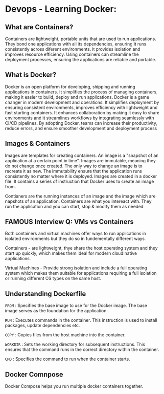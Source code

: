 # Devops - Learning Docker:

## What are Containers?

Containers are lightweight, portable units that are used to run applications. They bond one applications with all its dependencies, ensuring it runs consistently across diferent environments. It provides isolation and improves resource efficiency. Using containers can streamline the deployment processes, ensuring the applications are reliable and portable. 

## What is Docker? 

Docker is an open platform for developing, shipping and running applications in containers. It simplifies the process of managing containers, making it easier to build, deploy and run applications. Docker is a game changer in modern development and operations. It simplifies deployment by ensuring consistent environments, improves efficiency with lightweight and fast starting containers. It enhances collaboration by making it easy to share environments and it streamlines workflows by integrating seamlessly with CI/CD pipelines. By adopting Docker, teams can increase their productivity, reduce errors, and ensure smoother development and deployment process

## Images & Containers

Images are templates for creating containers. An image is a "snapshot of an application at a certain point in time". Images are immutable, meaning they do not change once created. The only way to change an image is to recreate it as new. The immutability ensure that the application runs consistently no matter where it is deployed. Images are created in a docker file. It contains a series of instruction that Docker uses to create an image from. 

Contianers are the running instances of an image and the image which are napshots of an application. Containers are what you intereact with. They run the application and you can start, stop & modify them as needed

## FAMOUS Interview Q: VMs vs Containers

Both containers and virtual machines offer ways to run applications in isolated environments but they do so in fundementally different ways. 

Containers - are lightweight, thye share the host operating system and they start up quickly, which makes them ideal for modern cloud native applications. 

Virtual Machines - Provide strong isolation and include a full operating system which makes them suitable for applications requiring a full isolation or running different OS types on the same host. 

## Understanding Dockerfile

`FROM` : Specifies the base image to use for the Docker image. The base image serves as the foundation for the application. 

`RUN` : Executes commands in the container. This instruction is used to install packages, update dependencies etc. 

`COPY` : Copies files from the host machine into the container.

`WORKDIR` : Sets the working directory for subsequent instructions. This ensures that the command runs in the correct                    directory within the container.

`CMD` : Specifies the command to run when the container starts.

## Docker Comnpose

Docker Compose helps you run multiple docker containers together. 
